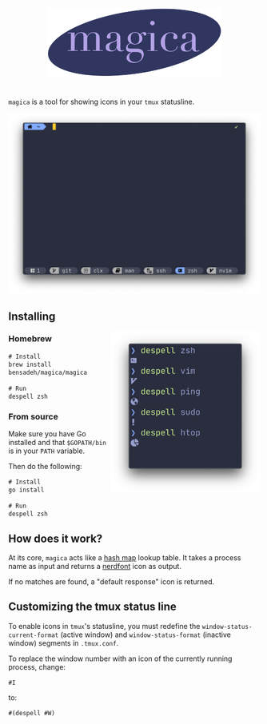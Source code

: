 <p align="center">
  <img src="assets/magica.png" width="350" />
</p>

#

`magica` is a tool for showing icons in your `tmux` statusline. 

<p align="center">
  <img src="assets/example2.png" width="700" />
</p>

## Installing

<img align="right" width="300" src="assets/example3.png" alt="Screenshot">

### Homebrew

```console
# Install
brew install bensadeh/magica/magica

# Run
despell zsh
```

### From source

Make sure you have Go installed and that `$GOPATH/bin` is in your `PATH` variable.

Then do the following: 

```console
# Install
go install

# Run
despell zsh
```

## How does it work?

At its core, `magica` acts like a [hash map](https://en.wikipedia.org/wiki/Hash_table) lookup table. It takes a 
process name as input and returns a [nerdfont](https://www.nerdfonts.com) icon as output. 

If no matches are found, a "default response" icon is returned.

## Customizing the tmux status line

To enable icons in `tmux`'s statusline, you must redefine the `window-status-current-format` (active window) and 
`window-status-format` (inactive window) segments in `.tmux.conf`.

To replace the window number with an icon of the currently running process, change:
```
#I
```
to:

```
#(despell #W)
```
